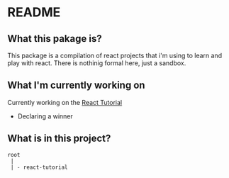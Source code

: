 # README

## What this pakage is?

This package is a compilation of react projects that i'm using to learn and play with react. There is nothinig formal here, just a sandbox.

## What I'm currently working on

Currently working on the [React Tutorial](https://react.dev/learn/tutorial-tic-tac-toe)
* Declaring a winner

## What is in this project?

```
root
 | 
 | - react-tutorial

```

